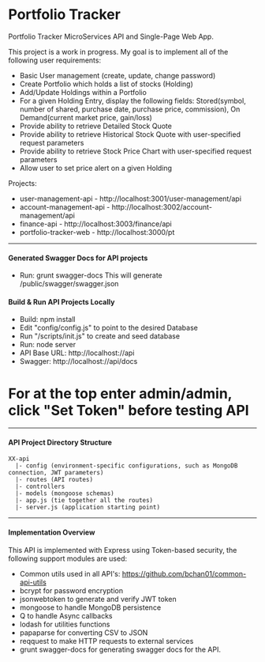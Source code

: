 # Portfolio Tracker

Portfolio Tracker MicroServices API and Single-Page Web App.

This project is a work in progress.  My goal is to implement all of the following user requirements:

* Basic User management (create, update, change password)
* Create Portfolio which holds a list of stocks (Holding)
* Add/Update Holdings within a Portfolio
* For a given Holding Entry, display the following fields: Stored(symbol, number of shared, purchase date, purchase price, commission), On Demand(current market price, gain/loss)
* Provide ability to retrieve Detailed Stock Quote
* Provide ability to retrieve Historical Stock Quote with user-specified request parameters
* Provide ability to retrieve Stock Price Chart with user-specified request parameters
* Allow user to set price alert on a given Holding

Projects:

* user-management-api - http://localhost:3001/user-management/api
* account-management-api - http://localhost:3002/account-management/api
* finance-api - http://localhost:3003/finance/api
* portfolio-tracker-web - http://localhost:3000/pt

---------------------------------------

#### Generated Swagger Docs for API projects ####
* Run: grunt swagger-docs
This will generate /public/swagger/swagger.json

#### Build & Run API Projects Locally ####
* Build: npm install
* Edit "config/config.js" to point to the desired Database
* Run "/scripts/init.js" to create and seed database
* Run: node server
* API Base URL: http://localhost:<port>/<api-name>/api
* Swagger: http://localhost:<port>/<api-name>/api/docs 
# For at the top enter admin/admin, click "Set Token" before testing API

---------------------------------------

#### API Project Directory Structure ####
    XX-api
      |- config (environment-specific configurations, such as MongoDB connection, JWT parameters)
      |- routes (API routes)
      |- controllers
      |- models (mongoose schemas)
      |- app.js (tie together all the routes)
      |- server.js (application starting point)
  
---------------------------------------

#### Implementation Overview ####
This API is implemented with Express using Token-based security, the following support modules are used:
* Common utils used in all API's: https://github.com/bchan01/common-api-utils
* bcrypt for password encryption
* jsonwebtoken to generate and verify JWT token
* mongoose to handle MongoDB persistence
* Q to handle Async callbacks
* lodash for utilities functions
* papaparse for converting CSV to JSON
* reqquest to make HTTP requests to external services
* grunt swagger-docs for generating swagger docs for the API.



